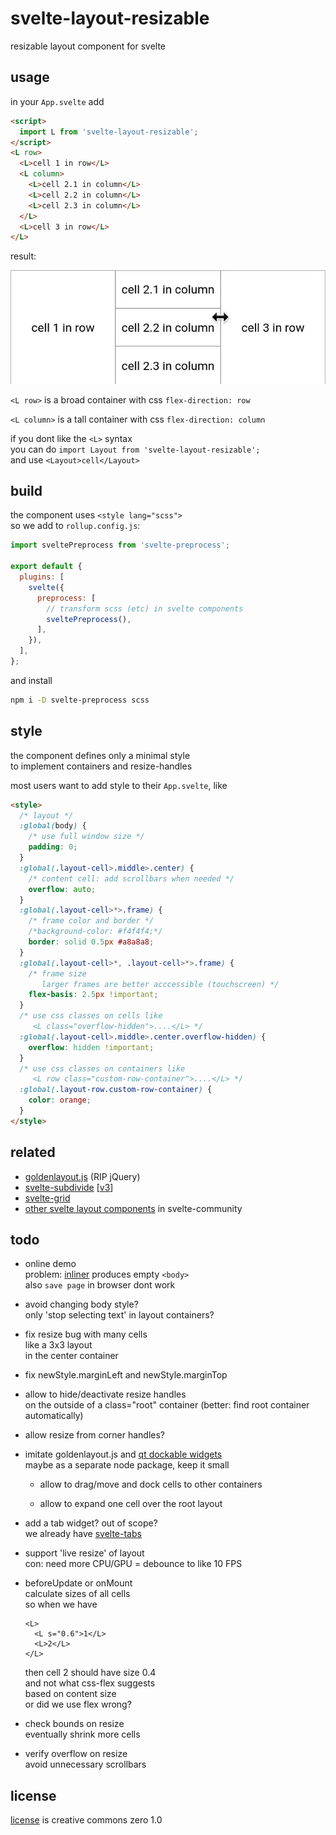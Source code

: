 # svelte-layout-resizable

resizable layout component for svelte

## usage

in your `App.svelte` add

```html
<script>
  import L from 'svelte-layout-resizable';
</script>
<L row>
  <L>cell 1 in row</L>
  <L column>
    <L>cell 2.1 in column</L>
    <L>cell 2.2 in column</L>
    <L>cell 2.3 in column</L>
  </L>
  <L>cell 3 in row</L>
</L>
```

result:

![screenshot of svelte-layout-resizable demo](demo/screenshot.webp)

`<L row>` is a broad container with css `flex-direction: row`

`<L column>` is a tall container with css `flex-direction: column`

if you dont like the `<L>` syntax  
you can do `import Layout from 'svelte-layout-resizable';`  
and use `<Layout>cell</Layout>`

## build

the component uses `<style lang="scss">`  
so we add to `rollup.config.js`:

```js
import sveltePreprocess from 'svelte-preprocess';

export default {
  plugins: [
    svelte({
      preprocess: [
        // transform scss (etc) in svelte components
        sveltePreprocess(),
      ],
    }),
  ],
};
```

and install

```sh
npm i -D svelte-preprocess scss
```

## style

the component defines only a minimal style  
to implement containers and resize-handles

most users want to add style to their `App.svelte`, like

```html
<style>
  /* layout */
  :global(body) {
    /* use full window size */
    padding: 0;
  }
  :global(.layout-cell>.middle>.center) {
    /* content cell: add scrollbars when needed */
    overflow: auto;
  }
  :global(.layout-cell>*>.frame) {
    /* frame color and border */
    /*background-color: #f4f4f4;*/
    border: solid 0.5px #a8a8a8;
  }
  :global(.layout-cell>*, .layout-cell>*>.frame) {
    /* frame size
       larger frames are better acccessible (touchscreen) */
    flex-basis: 2.5px !important;
  }
  /* use css classes on cells like
     <L class="overflow-hidden">....</L> */
  :global(.layout-cell>.middle>.center.overflow-hidden) {
    overflow: hidden !important;
  }
  /* use css classes on containers like
     <L row class="custom-row-container">....</L> */
  :global(.layout-row.custom-row-container) {
    color: orange;
  }
</style>
```

## related

* [goldenlayout.js](https://golden-layout.com/) (RIP jQuery)
* [svelte-subdivide](https://github.com/sveltejs/svelte-subdivide) [[v3](https://github.com/saabi/svelte-subdivide/tree/v3)]
* [svelte-grid](https://github.com/vaheqelyan/svelte-grid)
* [other svelte layout components](https://svelte-community.netlify.app/code/?tag=layout+and+structure) in svelte-community

## todo 

* online demo  
  problem: [inliner](https://github.com/remy/inliner) produces empty `<body>`  
  also `save page` in browser dont work

* avoid changing body style?  
  only 'stop selecting text' in layout containers?

* fix resize bug with many cells  
  like a 3x3 layout  
  in the center container

*  fix newStyle.marginLeft and newStyle.marginTop

* allow to hide/deactivate resize handles  
  on the outside of a class="root" container
  (better: find root container automatically)

* allow resize from corner handles?

* imitate goldenlayout.js and [qt dockable widgets](https://doc.qt.io/qt-5/qtwidgets-mainwindows-dockwidgets-example.html)  
  maybe as a separate node package, keep it small

  * allow to drag/move and dock cells to other containers

  * allow to expand one cell over the root layout

* add a tab widget? out of scope?  
  we already have [svelte-tabs](https://github.com/joeattardi/svelte-tabs)

* support 'live resize' of layout  
  con: need more CPU/GPU = debounce to like 10 FPS

* beforeUpdate or onMount  
  calculate sizes of all cells  
  so when we have
  ```
  <L>
    <L s="0.6">1</L>
    <L>2</L>
  </L>
  ```
  then cell 2 should have size 0.4  
  and not what css-flex suggests  
  based on content size  
  or did we use flex wrong?

* check bounds on resize  
  eventually shrink more cells

* verify overflow on resize  
  avoid unnecessary scrollbars

## license

[license](LICENSE) is creative commons zero 1.0
